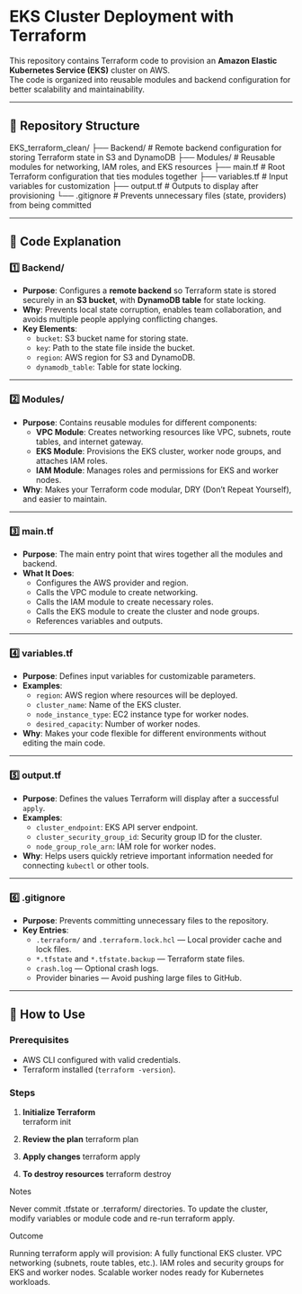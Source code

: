 # EKS Cluster Deployment with Terraform

This repository contains Terraform code to provision an **Amazon Elastic Kubernetes Service (EKS)** cluster on AWS.  
The code is organized into reusable modules and backend configuration for better scalability and maintainability.

---

## 📂 Repository Structure

EKS_terraform_clean/
├── Backend/ # Remote backend configuration for storing Terraform state in S3 and DynamoDB
├── Modules/ # Reusable modules for networking, IAM roles, and EKS resources
├── main.tf # Root Terraform configuration that ties modules together
├── variables.tf # Input variables for customization
├── output.tf # Outputs to display after provisioning
└── .gitignore # Prevents unnecessary files (state, providers) from being committed


---

## 🧩 **Code Explanation**

### 1️⃣ **Backend/**  
- **Purpose**: Configures a **remote backend** so Terraform state is stored securely in an **S3 bucket**, with **DynamoDB table** for state locking.  
- **Why**: Prevents local state corruption, enables team collaboration, and avoids multiple people applying conflicting changes.  
- **Key Elements**:
  - `bucket`: S3 bucket name for storing state.
  - `key`: Path to the state file inside the bucket.
  - `region`: AWS region for S3 and DynamoDB.
  - `dynamodb_table`: Table for state locking.

---

### 2️⃣ **Modules/**  
- **Purpose**: Contains reusable modules for different components:
  - **VPC Module**: Creates networking resources like VPC, subnets, route tables, and internet gateway.
  - **EKS Module**: Provisions the EKS cluster, worker node groups, and attaches IAM roles.
  - **IAM Module**: Manages roles and permissions for EKS and worker nodes.
- **Why**: Makes your Terraform code modular, DRY (Don’t Repeat Yourself), and easier to maintain.

---

### 3️⃣ **main.tf**  
- **Purpose**: The main entry point that wires together all the modules and backend.  
- **What It Does**:
  - Configures the AWS provider and region.
  - Calls the VPC module to create networking.
  - Calls the IAM module to create necessary roles.
  - Calls the EKS module to create the cluster and node groups.
  - References variables and outputs.

---

### 4️⃣ **variables.tf**  
- **Purpose**: Defines input variables for customizable parameters.  
- **Examples**:
  - `region`: AWS region where resources will be deployed.
  - `cluster_name`: Name of the EKS cluster.
  - `node_instance_type`: EC2 instance type for worker nodes.
  - `desired_capacity`: Number of worker nodes.  
- **Why**: Makes your code flexible for different environments without editing the main code.

---

### 5️⃣ **output.tf**  
- **Purpose**: Defines the values Terraform will display after a successful `apply`.  
- **Examples**:
  - `cluster_endpoint`: EKS API server endpoint.
  - `cluster_security_group_id`: Security group ID for the cluster.
  - `node_group_role_arn`: IAM role for worker nodes.  
- **Why**: Helps users quickly retrieve important information needed for connecting `kubectl` or other tools.

---

### 6️⃣ **.gitignore**  
- **Purpose**: Prevents committing unnecessary files to the repository.  
- **Key Entries**:
  - `.terraform/` and `.terraform.lock.hcl` — Local provider cache and lock files.  
  - `*.tfstate` and `*.tfstate.backup` — Terraform state files.  
  - `crash.log` — Optional crash logs.  
  - Provider binaries — Avoid pushing large files to GitHub.  

---

## 🚀 **How to Use**

### Prerequisites
- AWS CLI configured with valid credentials.
- Terraform installed (`terraform -version`).

### Steps
1. **Initialize Terraform**  
   terraform init

2. **Review the plan**
   terraform plan

3. **Apply changes**
   terraform apply
 
4. **To destroy resources**
   terraform destroy

Notes

Never commit .tfstate or .terraform/ directories.
To update the cluster, modify variables or module code and re-run terraform apply. 

Outcome

Running terraform apply will provision:
A fully functional EKS cluster.
VPC networking (subnets, route tables, etc.).
IAM roles and security groups for EKS and worker nodes.
Scalable worker nodes ready for Kubernetes workloads.

